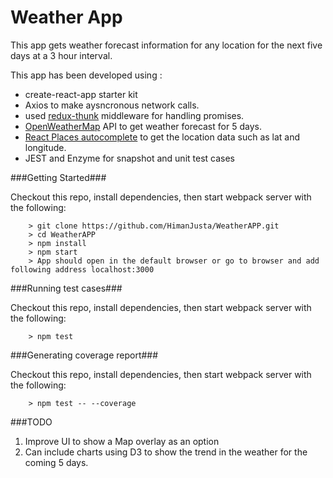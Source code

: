 # Weather App
This app gets weather forecast information for any location for the next five days at a 3 hour interval.

This app has been developed using :

* create-react-app starter kit
* Axios to make aysncronous network calls.
* used [redux-thunk](https://github.com/reduxjs/redux-thunk) middleware for handling promises.
* [OpenWeatherMap](http://openweathermap.org) API to get weather forecast for 5 days.
* [React Places autocomplete](https://github.com/hibiken/react-places-autocomplete) to get the location data such as lat and longitude.
* JEST and Enzyme for snapshot and unit test cases

###Getting Started###

Checkout this repo, install dependencies, then start webpack server with the following:

```
	> git clone https://github.com/HimanJusta/WeatherAPP.git
	> cd WeatherAPP
	> npm install
	> npm start
	> App should open in the default browser or go to browser and add following address localhost:3000
```

###Running test cases###

Checkout this repo, install dependencies, then start webpack server with the following:

```
	> npm test
```

###Generating coverage report###

Checkout this repo, install dependencies, then start webpack server with the following:

```
	> npm test -- --coverage
```

###TODO

1. Improve UI to show a Map overlay as an option
2. Can include charts using D3 to show the trend in the weather for the coming 5 days.
